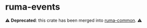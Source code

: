 # ruma-events

⚠ **Deprecated**: this crate has been merged into [ruma-common]. ⚠

[ruma-common]: https://crates.io/crates/ruma-common
